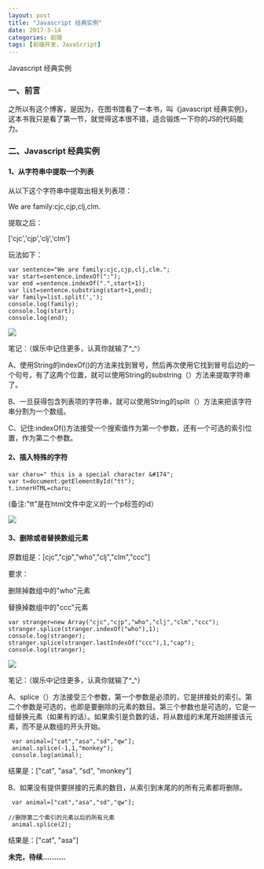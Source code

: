 ```yaml
---
layout: post
title: "Javascript 经典实例"
date: 2017-3-14
categories: 前端
tags: [前端开发，JavaScript]
---
```


Javascript 经典实例

<!-- more -->

### 一、前言

之所以有这个博客，是因为，在图书馆看了一本书，叫《javascript 经典实例》，这本书我只是看了第一节，就觉得这本很不错，适合锻炼一下你的JS的代码能力。

### 二、Javascript 经典实例

#### 1、从字符串中提取一个列表

从以下这个字符串中提取出相关列表项：

We are family:cjc,cjp,clj,clm.

提取之后：

['cjc','cjp','clj','clm']

玩法如下：

    var sentence="We are family:cjc,cjp,clj,clm.";
    var start=sentence.indexOf(":");
    var end =sentence.indexOf(".",start+1);
    var list=sentence.substring(start+1,end);
    var family=list.split(',');
    console.log(family);
    console.log(start);
    console.log(end);

![](http://p1.bqimg.com/567571/cdbdd0451b58a111.png)

笔记：（娱乐中记住更多，认真你就输了^_^）

A、使用String的indexOf()的方法来找到冒号，然后再次使用它找到冒号后边的一个句号，有了这两个位置，就可以使用String的substring（）方法来提取字符串了。

B、一旦获得包含列表项的字符串，就可以使用String的split（）方法来把该字符串分割为一个数组。

C、记住:indexOf()方法接受一个搜索值作为第一个参数，还有一个可选的索引位置，作为第二个参数。


#### 2、插入特殊的字符

    var charu=" this is a special character &#174";
    var t=document.getElementById("tt");
    t.innerHTML=charu;

(备注:"tt"是在html文件中定义的一个p标签的id）

![](http://p1.bpimg.com/567571/3cd06ad0c1c8f485.png)


#### 3、删除或者替换数组元素

原数组是：[cjc","cjp","who","clj","clm","ccc"]

要求：

删除掉数组中的"who"元素

替换掉数组中的"ccc"元素

    var stranger=new Array("cjc","cjp","who","clj","clm","ccc");
    stranger.splice(stranger.indexOf("who"),1);
    console.log(stranger);
    stranger.splice(stranger.lastIndexOf("ccc"),1,"cap");
    console.log(stranger);

![](http://p1.bqimg.com/567571/a041378bb78d52f4.png)

笔记：（娱乐中记住更多，认真你就输了^_^）

A、splice（）方法接受三个参数，第一个参数是必须的，它是拼接处的索引。第二个参数是可选的，也即是要删除的元素的数目。第三个参数也是可选的，它是一组替换元素（如果有的话）。如果索引是负数的话，将从数组的末尾开始拼接该元素，而不是从数组的开头开始。
  
     var animal=["cat","asa","sd","qw"];
     animal.splice(-1,1,"monkey");
     console.log(animal);

结果是：["cat", "asa", "sd", "monkey"]

B、如果没有提供要拼接的元素的数目，从索引到末尾的的所有元素都将删除。

     var animal=["cat","asa","sd","qw"];

    //删除第二个索引的元素以后的所有元素
     animal.splice(2);

结果是：["cat", "asa"]


**未完，待续..........**